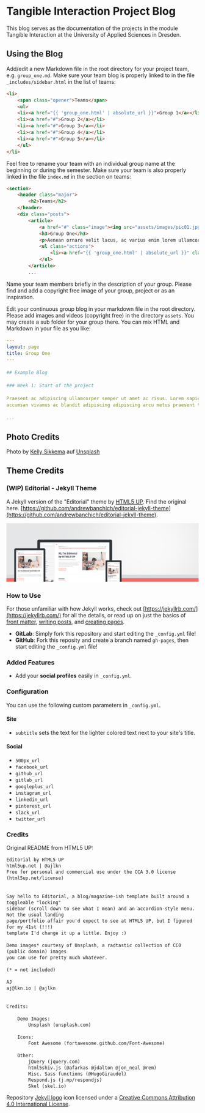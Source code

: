# Tangible Interaction Project Blog

This blog serves as the documentation of the projects in the module Tangible Interaction at the University of Applied Sciences in Dresden.

## Using the Blog

Add/edit a new Markdown file in the root directory for your project team, e.g. `group_one.md`. Make sure your team blog is properly linked to in the file `_includes/sidebar.html` in the list of teams:

```html
<li>
	<span class="opener">Teams</span>
	<ul>
	<li><a href="{{ 'group_one.html' | absolute_url }}">Group 1</a></li>
	<li><a href="#">Group 2</a></li>
	<li><a href="#">Group 3</a></li>
	<li><a href="#">Group 4</a></li>
	<li><a href="#">Group 5</a></li>
	</ul>
</li>
```

Feel free to rename your team with an individual group name at the beginning or during the semester. Make sure your team is also properly linked in the file `index.md` in the section on teams:

```html
<section>
	<header class="major">
		<h2>Teams</h2>
	</header>
	<div class="posts">
		<article>
			<a href="#" class="image"><img src="assets/images/pic01.jpg" alt="" /></a>
			<h3>Group One</h3>
			<p>Aenean ornare velit lacus, ac varius enim lorem ullamcorper dolore. Proin aliquam facilisis ante interdum. Sed nulla amet lorem feugiat tempus aliquam.</p>
			<ul class="actions">
				<li><a href="{{ 'group_one.html' | absolute_url }}" class="button">More</a></li>
			</ul>
		</article>
		...
```

Name your team members briefly in the description of your group. Please find and add a copyright free image of your group, project or as an inspiration. 

Edit your continuous group blog in your markdown file in the root directory. Please add images and videos (copyright free) in the directory `assets`. You may create a sub folder for your group there. You can mix HTML and Markdown in your file as you like: 

```yaml
---
layout: page
title: Group One
---

## Example Blog

### Week 1: Start of the project

Praesent ac adipiscing ullamcorper semper ut amet ac risus. Lorem sapien ut odio odio nunc. Ac adipiscing nibh porttitor erat risus justo adipiscing adipiscing amet placerat accumsan. Vis. Faucibus odio magna tempus adipiscing a non. In mi primis arcu ut non 
accumsan vivamus ac blandit adipiscing adipiscing arcu metus praesent turpis eu ac lacinia nunc ac commodo gravida adipiscing eget accumsan ac nunc adipiscing adipiscing lorem ipsum dolor sit amet nullam veroeros adipiscing.

...
```

## Photo Credits

Photo by <a href="https://unsplash.com/de/@kellysikkema?utm_content=creditCopyText&utm_medium=referral&utm_source=unsplash">Kelly Sikkema</a> auf <a href="https://unsplash.com/de/fotos/spielbaustein-spielzeug-fur-kleinkinder-JRVxgAkzIsM?utm_content=creditCopyText&utm_medium=referral&utm_source=unsplash">Unsplash</a>
      

## Theme Credits

### (WIP) Editorial - Jekyll Theme

A Jekyll version of the "Editorial" theme by [HTML5 UP](https://html5up.net/). Find the original here. [https://github.com/andrewbanchich/editorial-jekyll-theme](https://github.com/andrewbanchich/editorial-jekyll-theme).

![Editorial Theme](assets/images/screenshot.jpg "Editorial Theme")

### How to Use

For those unfamiliar with how Jekyll works, check out [https://jekyllrb.com/](https://jekyllrb.com/) for all the details,
or read up on just the basics of [front matter](https://jekyllrb.com/docs/frontmatter/), [writing posts](https://jekyllrb.com/docs/posts/),
and [creating pages](https://jekyllrb.com/docs/pages/).

- **GitLab**: Simply fork this repository and start editing the `_config.yml` file!
- **GitHub**: Fork this reposity and create a branch named `gh-pages`, then start editing the `_config.yml` file!

### Added Features

* Add your **social profiles** easily in `_config.yml`.

### Configuration

You can use the following custom parameters in `_config.yml`.

#### Site
- `subtitle` sets the text for the lighter colored text next to your site's title.

#### Social
- `500px_url`
- `facebook_url`
- `github_url`
- `gitlab_url`
- `googleplus_url`
- `instagram_url`
- `linkedin_url`
- `pinterest_url`
- `slack_url`
- `twitter_url`

### Credits

Original README from HTML5 UP:

```
Editorial by HTML5 UP
html5up.net | @ajlkn
Free for personal and commercial use under the CCA 3.0 license (html5up.net/license)


Say hello to Editorial, a blog/magazine-ish template built around a toggleable "locking"
sidebar (scroll down to see what I mean) and an accordion-style menu. Not the usual landing
page/portfolio affair you'd expect to see at HTML5 UP, but I figured for my 41st (!!!)
template I'd change it up a little. Enjoy :)

Demo images* courtesy of Unsplash, a radtastic collection of CC0 (public domain) images
you can use for pretty much whatever.

(* = not included)

AJ
aj@lkn.io | @ajlkn


Credits:

	Demo Images:
		Unsplash (unsplash.com)

	Icons:
		Font Awesome (fortawesome.github.com/Font-Awesome)

	Other:
		jQuery (jquery.com)
		html5shiv.js (@afarkas @jdalton @jon_neal @rem)
		Misc. Sass functions (@HugoGiraudel)
		Respond.js (j.mp/respondjs)
		Skel (skel.io)
```

Repository [Jekyll logo](https://github.com/jekyll/brand) icon licensed under a [Creative Commons Attribution 4.0 International License](http://choosealicense.com/licenses/cc-by-4.0/).